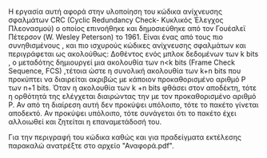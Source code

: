 Η εργασία αυτή αφορά στην υλοποίηση του κώδικα ανίχνευσης σφαλμάτων CRC (Cyclic
Redundancy Check- Κυκλικός Έλεγχος Πλεονασμού) ο οποίος επινοήθηκε και δημοσιεύθηκε από
τον Γουέσλεϊ Πέτερσον (W. Wesley Peterson) το 1961. Είναι ένας από τους πιο συνηθισμένους ,
και πιο ισχυρούς κώδικες ανίχνευσης σφαλμάτων και περιγράφεται ως ακολούθως:
Δοθέντος ενός μπλοκ δεδομένων των k bits , ο μεταδότης δημιουργεί μια ακολουθία των n<k bits
(Frame Check Sequence, FCS) ,τέτοια ώστε η συνολική ακολουθία των k+n bits που προκύπτει να
διαιρείται ακριβώς με κάποιον προκαθορισμένο αριθμό P των n+1 bits. Όταν η ακολουθία των k +n
bits φθάσει στον αποδέκτη, τότε η ορθότητά της ελέγχεται διαιρώντας την με τον προκαθορισμένο
αριθμό P. Αν από τη διαίρεση αυτή δεν προκύψει υπόλοιπο, τότε το πακέτο γίνεται αποδεκτό. Αν
προκύψει υπόλοιπο, τότε συνάγεται ότι το πακέτο έχει αλλοιωθεί και ζητείται η επαναμετάδοσή
του.		
                                                                                        
Για την περιγραφή του κώδικα καθώς και για πραδείγματα εκτέλεσης παρακαλώ ανατρέξτε στο αρχείο "Αναφορά.pdf".
